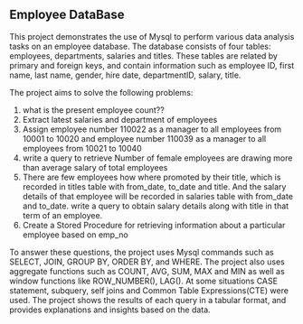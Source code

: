 ## Employee DataBase
This project demonstrates the use of Mysql to perform various data analysis tasks on an employee database. 
The database consists of four tables: employees, departments, salaries and titles. 
These tables are related by primary and foreign keys, and contain information such as employee ID, first name, last name, gender, hire date, departmentID, salary, title. 

The project aims to solve the following problems: 
1. what is the present employee count??
2. Extract latest salaries and department of employees
3. Assign employee number 110022 as a manager to all employees from 10001 to 10020 and employee number 110039 as a manager to all employees from 10021 to 10040
4. write a query to retrieve Number of female employees are drawing more than average salary of total employees
5. There are few employees how where promoted by their title, which is recorded in titles table with from_date, to_date and title. 
  And the salary details of that employee will be recorded in salaries table with from_date and to_date. write a query to obtain salary details along with title in that term of an employee.
6. Create a Stored Procedure for retrieving information about a particular employee based on emp_no

To answer these questions, the project uses Mysql commands such as SELECT, JOIN, GROUP BY, ORDER BY, and WHERE. The project also uses aggregate functions such as COUNT, AVG, SUM, MAX and MIN as well as 
window functions like ROW_NUMBER(), LAG(). At some situations CASE statement, subquery, self joins and Common Table Expressions(CTE) were used.
The project shows the results of each query in a tabular format, and provides explanations and insights based on the data.
